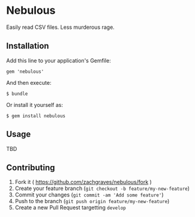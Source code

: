 # Nebulous

Easily read CSV files. Less murderous rage.

## Installation

Add this line to your application's Gemfile:

    gem 'nebulous'

And then execute:

    $ bundle

Or install it yourself as:

    $ gem install nebulous

## Usage

TBD

## Contributing

1. Fork it ( https://github.com/zachgraves/nebulous/fork )
2. Create your feature branch (`git checkout -b feature/my-new-feature`)
3. Commit your changes (`git commit -am 'Add some feature'`)
4. Push to the branch (`git push origin feature/my-new-feature`)
5. Create a new Pull Request targetting `develop`
